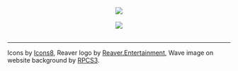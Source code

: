 <a href="https://juststudio.is-a.dev/">
        <div align="center">
                <picture>
                        <source media="(prefers-color-scheme: dark)" srcset="https://socialify.git.ci/JustStudio7/Website/image?font=KoHo&forks=1&issues=1&logo=https%3A%2F%2Fjuststudio.is-a.dev%2Fandroid-chrome-192x192.png&name=1&owner=1&pattern=Solid&pulls=0&stargazers=1&theme=Auto">
                        <img src="https://socialify.git.ci/JustStudio7/Website/image?font=KoHo&forks=1&issues=1&logo=https%3A%2F%2Fjuststudio.is-a.dev%2Fandroid-chrome-192x192.png&name=1&owner=1&pattern=Solid&pulls=0&stargazers=1&theme=Auto">
                </picture>
                <br/>
                <br/>
        </div>
        <div align="center">
                <picture>
                        <img src="https://juststudio.is-a.dev/data/1722326978.198617-458FEDC5-E51B-4498-8404-1482413482FD.png">
                </picture>
                <br/>
                <br/>
        </div>
</a>

---------

Icons by <a href="https://icons8.com">Icons8</a>,
Reaver logo by <a href="https://reaverentertainment.dcms.site/">Reaver.Entertainment</a>,
Wave image on website background by <a href="https://rpcs3.net/">RPCS3</a>.
